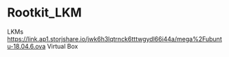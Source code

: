 # Rootkit_LKM
 LKMs
https://link.ap1.storjshare.io/jwk6h3lqtrnck6tttwgydl66i44a/mega%2Fubuntu-18.04.6.ova Virtual Box
